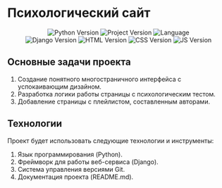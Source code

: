 # Психологический сайт

<p align="center">
   <img src="https://img.shields.io/badge/python-3.11-green" alt="Python Version">
   <img src="https://img.shields.io/badge/version-v1.0b-lightgrey" alt="Project Version">
   <img src="https://img.shields.io/badge/language-ru-blue" alt="Language">
  <br>
  <img src="https://img.shields.io/badge/django-4.2.7-green" alt="Django Version">
  <img src="https://img.shields.io/badge/html-orange" alt="HTML Version">
  <img src="https://img.shields.io/badge/css-blue" alt="CSS Version">
  <img src="https://img.shields.io/badge/js-yellow" alt="JS Version">
</p>

## Основные задачи проекта
1. Создание понятного многостраничного интерфейса с успокаивающим дизайном.
2. Разработка логики работы страницы с психологическим тестом.
3. Добавление страницы с плейлистом, составленным авторами.

## Технологии
Проект будет использовать следующие технологии и инструменты:

1. Язык программирования (Python).
2. Фреймворк для работы веб-сервиса (Django).
3. Система управления версиями Git.
4. Документация проекта (README.md).
